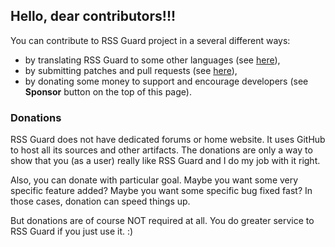 ## Hello, dear contributors!!!

You can contribute to RSS Guard project in a several different ways:

- by translating RSS Guard to some other languages (see [here](https://rssguard.readthedocs.io/en/stable/contrib/localization.html)),
- by submitting patches and pull requests (see [here](https://github.com/martinrotter/rssguard/pulls)),
- by donating some money to support and encourage developers (see **Sponsor** button on the top of this page).

### Donations
RSS Guard does not have dedicated forums or home website. It uses GitHub to host all its sources and other artifacts. The donations are only a way to show that you (as a user) really like RSS Guard and I do my job with it right.

Also, you can donate with particular goal. Maybe you want some very specific feature added? Maybe you want some specific bug fixed fast? In those cases, donation can speed things up.

But donations are of course NOT required at all. You do greater service to RSS Guard if you just use it. :)
